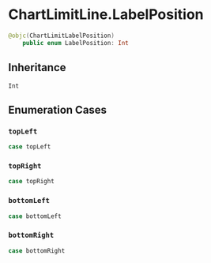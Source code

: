 # ChartLimitLine.LabelPosition

``` swift
@objc(ChartLimitLabelPosition)
    public enum LabelPosition: Int
```

## Inheritance

`Int`

## Enumeration Cases

### `topLeft`

``` swift
case topLeft
```

### `topRight`

``` swift
case topRight
```

### `bottomLeft`

``` swift
case bottomLeft
```

### `bottomRight`

``` swift
case bottomRight
```

